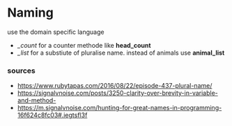 # Naming

use the domain specific language

* *_count* for a counter methode like __head_count__
* *_list* for a substiute of pluralise name. instead of animals use __animal_list__

### sources

* https://www.rubytapas.com/2016/08/22/episode-437-plural-name/
* https://signalvnoise.com/posts/3250-clarity-over-brevity-in-variable-and-method-
* https://m.signalvnoise.com/hunting-for-great-names-in-programming-16f624c8fc03#.iegtsfl3f
